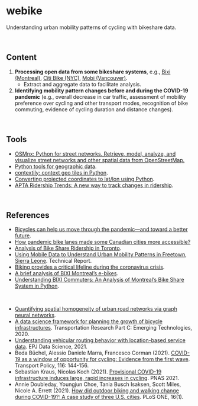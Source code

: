 # webike
Understanding urban mobility patterns of cycling with bikeshare data.

<br>

## Content

1. **Processing open data from some bikeshare systems**, e.g., [Bixi (Montreal)](https://bixi.com/en/open-data), [Citi Bike (NYC)](https://ride.citibikenyc.com/system-data), [Mobi (Vancouver)](https://www.mobibikes.ca/en/system-data).
   - Extract and aggregate data to facilitate analysis.
2. **Identifying mobility pattern changes before and during the COVID-19 pandemic** (e.g., overall decrease in car traffic, assessment of mobility preference over cycling and other transport modes, recognition of bike commuting, evidence of cycling duration and distance changes).

<br>

## Tools

- [OSMnx: Python for street networks. Retrieve, model, analyze, and visualize street networks and other spatial data from OpenStreetMap.](https://github.com/gboeing/osmnx)
- [Python tools for geographic data](https://github.com/geopandas/geopandas).
- [contextily: context geo tiles in Python](https://github.com/geopandas/contextily).
- [Converting projected coordinates to lat/lon using Python](https://gis.stackexchange.com/questions/78838).
- [APTA Ridership Trends: A new way to track changes in ridership](https://transitapp.com/APTA).

<br>

## References

- [Bicycles can help us move through the pandemic—and toward a better future](https://blogs.worldbank.org/transport/bicycles-can-help-us-move-through-pandemic-and-toward-better-future).
- [How pandemic bike lanes made some Canadian cities more accessible?](https://www.cbc.ca/news/science/pandemic-bike-lanes-canada-1.5951863)
- [Analysis of Bike Share Ridership in Toronto](https://aunz.github.io/bikeshare/).
- [Using Mobile Data to Understand Urban Mobility Patterns in Freetown, Sierra Leone](https://openknowledge.worldbank.org/handle/10986/35033). Technical Report.
- [Biking provides a critical lifeline during the coronavirus crisis](https://www.wri.org/insights/biking-provides-critical-lifeline-during-coronavirus-crisis).
- [A brief analysis of BIXI Montreal’s e-bikes](https://platial.science/a-brief-analysis-of-bixi-e-bike-trips/).
- [Understanding BIXI Commuters: An Analysis of Montreal’s Bike Share System in Python](https://towardsdatascience.com/understanding-bixi-commuters-an-analysis-of-montreals-bike-share-system-in-python-cb34de0e2304).

<br>

- [Quantifying spatial homogeneity of urban road networks via graph neural networks](https://arxiv.org/pdf/2101.00307.pdf).
- [A data science framework for planning the growth of bicycle infrastructures](https://doi.org/10.1016/j.trc.2020.102640). Transportation Research Part C: Emerging Technologies, 2020.
- [Understanding vehicular routing behavior with location-based service data](https://doi.org/10.1140/epjds/s13688-021-00267-w). EPJ Data Science, 2021.
- Beda Büchel, Alessio Daniele Marra, Francesco Corman (2021). [COVID-19 as a window of opportunity for cycling: Evidence from the first wave](https://doi.org/10.1016/j.tranpol.2021.12.003). Transport Policy, 116: 144-156.
- Sebastian Kraus, Nicolas Koch (2021). [Provisional COVID-19 infrastructure induces large, rapid increases in cycling](https://doi.org/10.1073/pnas.2024399118). PNAS 2021.
- Annie Doubleday, Youngjun Choe, Tania Busch Isaksen, Scott Miles, Nicole A. Errett (2021). [How did outdoor biking and walking change during COVID-19?: A case study of three U.S. cities](https://doi.org/10.1371/journal.pone.0245514). PLoS ONE, 16(1).

